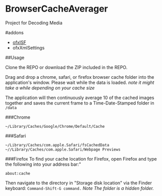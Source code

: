 # BrowserCacheAverager
Project for Decoding Media 

#addons
- [ofxISF](https://github.com/satoruhiga/ofxISF)
- ofxXmlSettings

##Usage

Clone the REPO or download the ZIP included in the REPO.  

Drag and drop a chrome, safari, or firefox browser cache folder into the application's window.  Please wait while the data is loaded. _note it might take a while depending on your cache size_

The application will then continuously average 10 of the cached images together and saves the current frame to a Time-Date-Stamped folder in ```/data```


###Chrome

    ~/Library/Caches/Google/Chrome/Default/Cache

###Safari

    ~/Library/Caches/com.apple.Safari/fsCachedData
    ~//Library/Caches/com.apple.Safari/Webpage Previews


###Firefox
To find your cache location for Firefox, open Firefox and type the following into your address bar:" 

    about:cache

Then navigate to the directory in "Storage disk location" via the Finder keyboard: ```Command-Shift-G command.```  _Note The folder is a hidden folder._